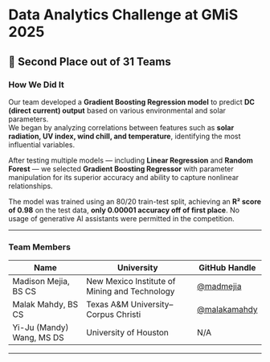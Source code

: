 # Data Analytics Challenge at GMiS 2025 

## 🥈 Second Place out of 31 Teams

### How We Did It

Our team developed a **Gradient Boosting Regression model** to predict **DC (direct current) output** based on various environmental and solar parameters.  
We began by analyzing correlations between features such as **solar radiation, UV index, wind chill, and temperature**, identifying the most influential variables.  

After testing multiple models — including **Linear Regression** and **Random Forest** — we selected **Gradient Boosting Regressor** with parameter manipulation for its superior accuracy and ability to capture nonlinear relationships.  

The model was trained using an 80/20 train-test split, achieving an **R² score of 0.98** on the test data, **only 0.00001 accuracy off of first place**. No usage of generative AI assistants were permitted in the competition.

---

### Team Members

| Name | University | GitHub Handle |
|------|-------------|----------------|
| Madison Mejia, BS CS | New Mexico Institute of Mining and Technology | [@madmejia](https://github.com/madmejia) |
| Malak Mahdy, BS CS | Texas A&M University–Corpus Christi | [@malakamahdy](https://github.com/malakamahdy) |
| Yi-Ju (Mandy) Wang, MS DS | University of Houston | N/A|

---
